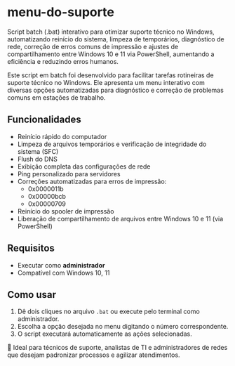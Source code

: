 # menu-do-suporte
Script batch (.bat) interativo para otimizar suporte técnico no Windows, automatizando reinício do sistema, limpeza de temporários, diagnóstico de rede, correção de erros comuns de impressão e ajustes de compartilhamento entre Windows 10 e 11 via PowerShell, aumentando a eficiência e reduzindo erros humanos.

Este script em batch foi desenvolvido para facilitar tarefas rotineiras de suporte técnico no Windows. Ele apresenta um menu interativo com diversas opções automatizadas para diagnóstico e correção de problemas comuns em estações de trabalho.

## Funcionalidades

- Reinício rápido do computador
- Limpeza de arquivos temporários e verificação de integridade do sistema (SFC)
- Flush do DNS
- Exibição completa das configurações de rede
- Ping personalizado para servidores
- Correções automatizadas para erros de impressão:
  - 0x0000011b
  - 0x00000bcb
  - 0x00000709
- Reinício do spooler de impressão
- Liberação de compartilhamento de arquivos entre Windows 10 e 11 (via PowerShell)

## Requisitos

- Executar como **administrador**
- Compatível com Windows 10, 11

## Como usar

1. Dê dois cliques no arquivo `.bat` ou execute pelo terminal como administrador.
2. Escolha a opção desejada no menu digitando o número correspondente.
3. O script executará automaticamente as ações selecionadas.


📂 Ideal para técnicos de suporte, analistas de TI e administradores de redes que desejam padronizar processos e agilizar atendimentos.
